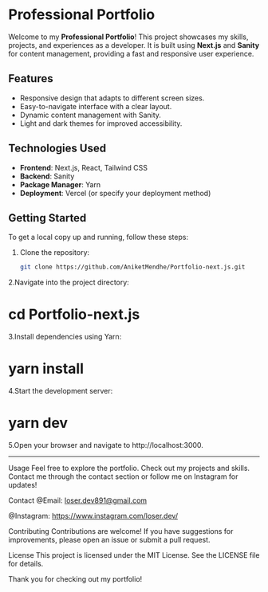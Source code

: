 # Professional Portfolio

Welcome to my **Professional Portfolio**! This project showcases my skills, projects, and experiences as a developer. It is built using **Next.js** and **Sanity** for content management, providing a fast and responsive user experience.

## Features

- Responsive design that adapts to different screen sizes.
- Easy-to-navigate interface with a clear layout.
- Dynamic content management with Sanity.
- Light and dark themes for improved accessibility.

## Technologies Used

- **Frontend**: Next.js, React, Tailwind CSS
- **Backend**: Sanity
- **Package Manager**: Yarn
- **Deployment**: Vercel (or specify your deployment method)

## Getting Started

To get a local copy up and running, follow these steps:

1. Clone the repository:
   ```bash
   git clone https://github.com/AniketMendhe/Portfolio-next.js.git
2.Navigate into the project directory:
  # cd Portfolio-next.js

3.Install dependencies using Yarn:
 # yarn install

4.Start the development server:
 # yarn dev

5.Open your browser and navigate to http://localhost:3000.

-----------------------------------------------------------------------------------------------------------------------------------------------------------------------------------------------------------------------------------------

Usage
Feel free to explore the portfolio.
Check out my projects and skills.
Contact me through the contact section or follow me on Instagram for updates!

Contact
@Email: loser.dev891@gmail.com

@Instagram: https://www.instagram.com/loser.dev/

Contributing
Contributions are welcome! If you have suggestions for improvements, please open an issue or submit a pull request.

License
This project is licensed under the MIT License. See the LICENSE file for details.

Thank you for checking out my portfolio!



